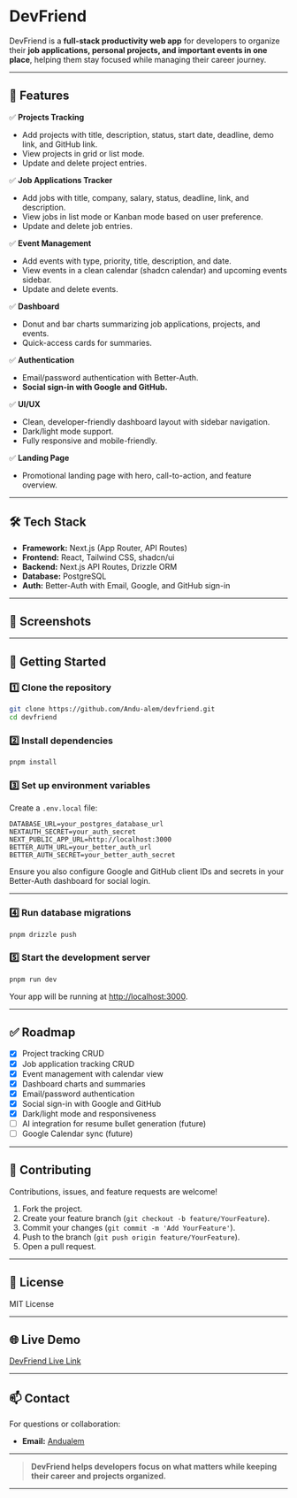 # DevFriend

DevFriend is a **full-stack productivity web app** for developers to organize their **job applications, personal projects, and important events in one place**, helping them stay focused while managing their career journey.

---

## 🚀 Features

✅ **Projects Tracking**

* Add projects with title, description, status, start date, deadline, demo link, and GitHub link.
* View projects in grid or list mode.
* Update and delete project entries.

✅ **Job Applications Tracker**

* Add jobs with title, company, salary, status, deadline, link, and description.
* View jobs in list mode or Kanban mode based on user preference.
* Update and delete job entries.

✅ **Event Management**

* Add events with type, priority, title, description, and date.
* View events in a clean calendar (shadcn calendar) and upcoming events sidebar.
* Update and delete events.

✅ **Dashboard**

* Donut and bar charts summarizing job applications, projects, and events.
* Quick-access cards for summaries.

✅ **Authentication**

* Email/password authentication with Better-Auth.
* **Social sign-in with Google and GitHub.**

✅ **UI/UX**

* Clean, developer-friendly dashboard layout with sidebar navigation.
* Dark/light mode support.
* Fully responsive and mobile-friendly.

✅ **Landing Page**

* Promotional landing page with hero, call-to-action, and feature overview.

---

## 🛠 Tech Stack

* **Framework:** Next.js (App Router, API Routes)
* **Frontend:** React, Tailwind CSS, shadcn/ui
* **Backend:** Next.js API Routes, Drizzle ORM
* **Database:** PostgreSQL
* **Auth:** Better-Auth with Email, Google, and GitHub sign-in

---

## 📸 Screenshots


---

## 🚀 Getting Started

### 1️⃣ Clone the repository

```bash
git clone https://github.com/Andu-alem/devfriend.git
cd devfriend
```

### 2️⃣ Install dependencies

```bash
pnpm install
```

### 3️⃣ Set up environment variables

Create a `.env.local` file:

```env
DATABASE_URL=your_postgres_database_url
NEXTAUTH_SECRET=your_auth_secret
NEXT_PUBLIC_APP_URL=http://localhost:3000
BETTER_AUTH_URL=your_better_auth_url
BETTER_AUTH_SECRET=your_better_auth_secret
```

Ensure you also configure Google and GitHub client IDs and secrets in your Better-Auth dashboard for social login.

---

### 4️⃣ Run database migrations

```bash
pnpm drizzle push
```

### 5️⃣ Start the development server

```bash
pnpm run dev
```

Your app will be running at [http://localhost:3000](http://localhost:3000).

---

## ✅ Roadmap

* [x] Project tracking CRUD
* [x] Job application tracking CRUD
* [x] Event management with calendar view
* [x] Dashboard charts and summaries
* [x] Email/password authentication
* [x] Social sign-in with Google and GitHub
* [x] Dark/light mode and responsiveness
* [ ] AI integration for resume bullet generation (future)
* [ ] Google Calendar sync (future)

---

## 🤝 Contributing

Contributions, issues, and feature requests are welcome!

1. Fork the project.
2. Create your feature branch (`git checkout -b feature/YourFeature`).
3. Commit your changes (`git commit -m 'Add YourFeature'`).
4. Push to the branch (`git push origin feature/YourFeature`).
5. Open a pull request.

---

## 📄 License

MIT License

---

## 🌐 Live Demo

[DevFriend Live Link](https://devfriend-one.vercel.app)

---

## 📫 Contact

For questions or collaboration:

* **Email:** [Andualem](mailto:andualem.fereja12@gmail.com)

---

> **DevFriend helps developers focus on what matters while keeping their career and projects organized.**

---
